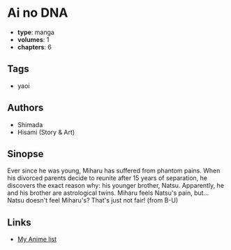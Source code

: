 # Ai no DNA

-   **type**: manga
-   **volumes**: 1
-   **chapters**: 6

## Tags

-   yaoi

## Authors

-   Shimada
-   Hisami (Story & Art)

## Sinopse

Ever since he was young, Miharu has suffered from phantom pains. When his divorced parents decide to reunite after 15 years of separation, he discovers the exact reason why: his younger brother, Natsu. Apparently, he and his brother are astrological twins. Miharu feels Natsu's pain, but... Natsu doesn't feel Miharu's? That's just not fair!
(from B-U)

## Links

-   [My Anime list](https://myanimelist.net/manga/2363/Ai_no_DNA)
